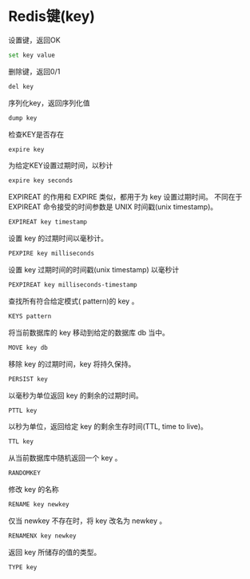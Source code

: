 # Redis键(key)
设置键，返回OK
```bash
set key value
```
删除键，返回0/1
```bash
del key
```
序列化key，返回序列化值
```bash
dump key
```
检查KEY是否存在
```bash
expire key
```
为给定KEY设置过期时间，以秒计
```bash
expire key seconds
```
EXPIREAT 的作用和 EXPIRE 类似，都用于为 key 设置过期时间。 不同在于 EXPIREAT 命令接受的时间参数是 UNIX 时间戳(unix timestamp)。
```bash
EXPIREAT key timestamp
```
设置 key 的过期时间以毫秒计。
```bash
PEXPIRE key milliseconds
```
设置 key 过期时间的时间戳(unix timestamp) 以毫秒计
```bash
PEXPIREAT key milliseconds-timestamp
```
查找所有符合给定模式( pattern)的 key 。 
```bash
KEYS pattern
```
将当前数据库的 key 移动到给定的数据库 db 当中。
```bash
MOVE key db
```
移除 key 的过期时间，key 将持久保持。
```bash
PERSIST key
```
以毫秒为单位返回 key 的剩余的过期时间。
```bash
PTTL key
```
以秒为单位，返回给定 key 的剩余生存时间(TTL, time to live)。
```bash
TTL key
```
从当前数据库中随机返回一个 key 。 
```bash
RANDOMKEY
```
修改 key 的名称
```bash
RENAME key newkey
```
仅当 newkey 不存在时，将 key 改名为 newkey 。
```bash
RENAMENX key newkey
```
返回 key 所储存的值的类型。
```bash
TYPE key
```
